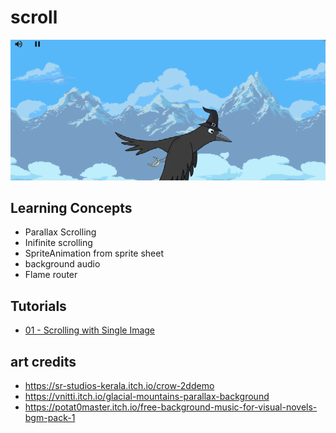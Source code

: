 # scroll

![screenshot](readme_assets/screenshot3.gif)

## Learning Concepts

* Parallax Scrolling
* Inifinite scrolling
* SpriteAnimation from sprite sheet
* background audio
* Flame router

## Tutorials

* [01 - Scrolling with Single Image](https://youtu.be/I8OJQQ0X2p0)

## art credits

* https://sr-studios-kerala.itch.io/crow-2ddemo
* https://vnitti.itch.io/glacial-mountains-parallax-background
* https://potat0master.itch.io/free-background-music-for-visual-novels-bgm-pack-1